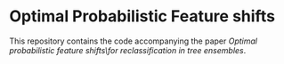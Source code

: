 # Optimal Probabilistic Feature shifts

This repository contains the code accompanying the paper *Optimal probabilistic feature shifts\\for reclassification in tree ensembles*.


